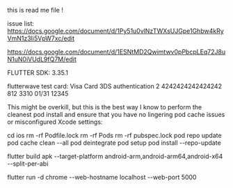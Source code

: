 this is read me file !

issue list:
https://docs.google.com/document/d/1Py51u0vlNzTWXsUJGpe1Ghbw4kRyVmN1z3Ii5VpW7xc/edit

https://docs.google.com/document/d/1ESNtMD2Qwimtwv0pPbcpLEq72J8uN1uN0iVUdL9fQ7M/edit

FLUTTER SDK: 3.35.1

flutterwave test card:
Visa Card 3DS authentication 2	4242424242424242	812	3310	01/31	12345


This might be overkill, but this is the best way I know to perform the cleanest pod install and ensure that you have no lingering pod cache issues or misconfigured Xcode settings:

cd ios
rm -rf Podfile.lock
rm -rf Pods
rm -rf pubspec.lock
pod repo update
pod cache clean --all
pod deintegrate
pod setup
pod install --repo-update




flutter build apk --target-platform android-arm,android-arm64,android-x64 --split-per-abi

flutter run -d chrome --web-hostname localhost --web-port 5000